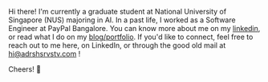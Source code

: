 Hi there! I'm currently a graduate student at National University of Singapore (NUS) majoring in AI. In a past life, I worked as a Software Engineer at PayPal Bangalore. You can know more about me on my [linkedin](http://linkedin.com/in/adrshsrvstv/), or read what I do on my [blog/portfolio](https://adrshsrvstv.com). If you'd like to connect, feel free to reach out to me here, on LinkedIn, or through the good old mail at hi@adrshsrvstv.com !

Cheers! 🍻
